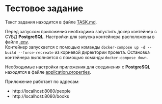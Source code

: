 # Тестовое задание

Текст задания находится в файле [TASK.md](TASK.md).

Перед запуском приложения необходимо запустить докер контейнер с СУБД **PostgreSQL**. Настройки для запуска контейнера расположены в файле [.env](.env). \
Контейнер запускается с помощью команды `docker-compose up -d --build --force-recreate` из корневой директории проекта. Остановка контейнера выполняется с помощью команды `docker-compose down`.

Необходимые настройки приложения для соединения с **PostgreSQL** находятся в файле [application.properties](src/main/resources/application.properties).

Приложение работает по адресам:

- http://localhost:8080/people
- http://localhost:8080/books
